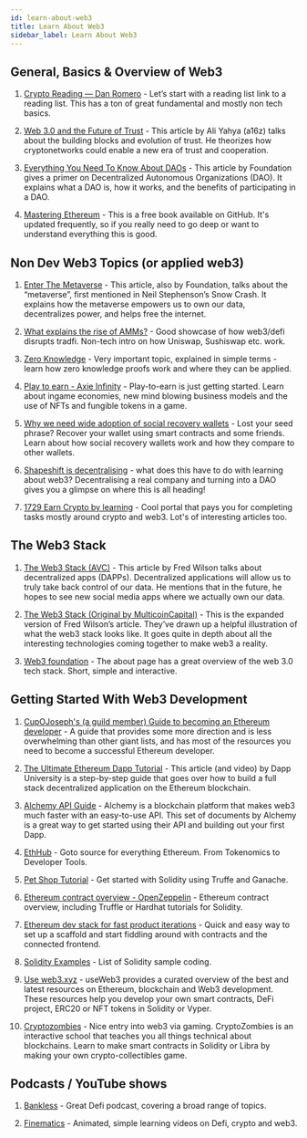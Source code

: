 ```yaml
---
id: learn-about-web3
title: Learn About Web3
sidebar_label: Learn About Web3
---
```


## General, Basics & Overview of Web3

1) [Crypto Reading — Dan Romero](https://danromero.org/crypto-reading/) - Let’s start with a reading list link to a reading list. This has a ton of great fundamental and mostly non tech basics.

2) [Web 3.0 and the Future of Trust](https://a16z.com/2019/11/12/the-end-of-centralization-and-the-future-of-trust/) - This article by Ali Yahya (a16z) talks about the building blocks and evolution of trust. He theorizes how cryptonetworks could enable a new era of trust and cooperation.

3) [Everything You Need To Know About DAOs](https://foundation.app/blog/everything-you-need-to-know-about-daos) - This article by Foundation gives a primer on Decentralized Autonomous Organizations (DAO). It explains what a DAO is, how it works, and the benefits of participating in a DAO.

4) [Mastering Ethereum](https://github.com/ethereumbook/ethereumbook) - This is a free book available on GitHub. It's updated frequently, so if you really need to go deep or want to understand everything this is good.

## Non Dev Web3 Topics (or applied web3)

1) [Enter The Metaverse](https://foundation.app/blog/enter-the-metaverse) - This article, also by Foundation, talks about the “metaverse”, first mentioned in Neil Stephenson’s Snow Crash. It explains how the metaverse empowers us to own our data, decentralizes power, and helps free the internet.

2) [What explains the rise of AMMs?](https://medium.com/dragonfly-research/what-explains-the-rise-of-amms-7d008af1c399#e49e) - Good showcase of how web3/defi disrupts tradfi. Non-tech intro on how Uniswap, Sushiswap  etc. work.

3) [Zero Knowledge](https://www.notboring.co/p/zero-knowledge) - Very important topic, explained in simple terms - learn how zero knowledge proofs work and where they can be applied.

4) [Play to earn - Axie Infinity](https://www.notboring.co/p/infinity-revenue-infinity-possibilities) - Play-to-earn is just getting started. Learn about ingame economies, new mind blowing business models and the use of NFTs and fungible tokens in a game. 

5) [Why we need wide adoption of social recovery wallets](https://vitalik.ca/general/2021/01/11/recovery.html) - Lost your seed phrase? Recover your wallet using smart contracts and some friends. Learn about how social recovery wallets work and how they compare to other wallets.

6) [Shapeshift is decentralising](https://erikvoorhees.medium.com/shapeshift-is-decentralizing-639bb4c82fc8) - what does this have to do with learning about web3? Decentralising a real company and turning into a DAO gives you a glimpse on where this is all heading!

7) [1729 Earn Crypto by learning](https://1729.com/all) - Cool portal that pays you for completing tasks mostly around crypto and web3. Lot's of interesting articles too.

## The Web3 Stack

1) [The Web3 Stack (AVC)](https://avc.com/2018/07/the-web-3-stack/) - This article by Fred Wilson talks about decentralized apps (DAPPs). Decentralized applications will allow us to truly take back control of our data. He mentions that in the future, he hopes to see new social media apps where we actually own our data.

2) [The Web3 Stack (Original by MulticoinCapital)](https://multicoin.capital/2018/07/10/the-web3-stack/) - This is the expanded version of Fred Wilson’s article. They’ve drawn up a helpful illustration of what the web3 stack looks like. It goes quite in depth about all the interesting technologies coming together to make web3 a reality.

3) [Web3 foundation](https://web3.foundation/about/) - The about page has a great overview of the web 3.0 tech stack. Short, simple and interactive. 

## Getting Started With Web3 Development

1) [CupOJoseph's (a guild member) Guide to becoming an Ethereum developer](https://hackmd.io/@1LsqLgZ9SFyvmF1L1suBIw/dapp-dev) - A guide that provides some more direction and is less overwhelming than other giant lists, and has most of the resources you need to become a successful Ethereum developer.

2) [The Ultimate Ethereum Dapp Tutorial](https://www.dappuniversity.com/articles/the-ultimate-ethereum-dapp-tutorial) - This article (and video) by Dapp University is a step-by-step guide that goes over how to build a full stack decentralized application on the Ethereum blockchain.

3) [Alchemy API Guide](https://docs.alchemy.com/alchemy/) - Alchemy is a blockchain platform that makes web3 much faster with an easy-to-use API. This set of documents by Alchemy is a great way to get started using their API and building out your first Dapp.

4) [EthHub](https://docs.ethhub.io/) - Goto source for everything Ethereum. From Tokenomics to Developer Tools.

5) [Pet Shop Tutorial](https://www.trufflesuite.com/tutorial) - Get started with Solidity using Truffe and Ganache.

6) [Ethereum contract overview - OpenZeppelin](https://docs.openzeppelin.com/contracts/4.x/) - Ethereum contract overview, including Truffle or Hardhat tutorials for Solidity.

7) [Ethereum dev stack for fast product iterations](https://github.com/austintgriffith/scaffold-eth) - Quick and easy way to set up a scaffold and start fiddling around with contracts and the connected frontend.

8) [Solidity Examples](https://solidity-by-example.org/) -  List of Solidity sample coding.

9) [Use web3.xyz](https://useweb3.xyz/) - useWeb3 provides a curated overview of the best and latest resources on Ethereum, blockchain and Web3 development. These resources help you develop your own smart contracts, DeFi project, ERC20 or NFT tokens in Solidity or Vyper.

10) [Cryptozombies](https://cryptozombies.io/) - Nice entry into web3 via gaming. CryptoZombies is an interactive school that teaches you all things technical about blockchains. Learn to make smart contracts in Solidity or Libra by making your own crypto-collectibles game.

## Podcasts / YouTube shows

1) [Bankless](https://open.spotify.com/show/41TNnXSv5ExcQSzEGLlGhy?si=F9EVCFCHT0-0tUjDftYO8g&dl_branch=1) - Great Defi podcast, covering a broad range of topics.

2) [Finematics](https://www.youtube.com/c/Finematics/videos) - Animated, simple learning videos on Defi, crypto and web3.
